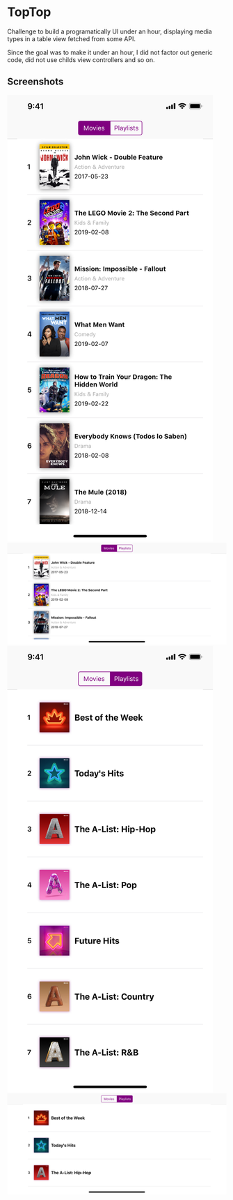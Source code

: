 # TopTop

Challenge to build a programatically UI under an hour, displaying media types in a table view fetched from some API.

Since the goal was to make it under an hour, I did not factor out generic code, did not use childs view controllers and so on.

## Screenshots

![](MoviesVertical.png)
![](MoviesHorizontal.png)
![](PlaylistsVertical.png)
![](PlaylistsHorizontal.png)
